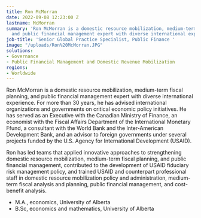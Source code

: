 ```yaml
---
title: Ron McMorran
date: 2022-09-08 12:23:00 Z
lastname: McMorran
summary: 'Ron McMorran is a domestic resource mobilization, medium-term fiscal planning,
  and public financial management expert with diverse international experience. '
job-title: 'Senior Global Practice Specialist, Public Finance '
image: "/uploads/Ron%20McMorran.JPG"
solutions:
- Governance
- Public Financial Management and Domestic Revenue Mobilization
regions:
- Worldwide
---
```


Ron McMorran is a domestic resource mobilization, medium-term fiscal planning, and public financial management expert with diverse international experience. For more than 30 years, he has advised international organizations and governments on critical economic policy initiatives. He has served as an Executive with the Canadian Ministry of Finance, an economist with the Fiscal Affairs Department of the International Monetary Ffund, a consultant with the World Bank and the Inter-American Development Bank, and an advisor to foreign governments under several projects funded by the U.S. Agency for International Development (USAID).
 
Ron has led teams that applied innovative approaches to strengthening domestic resource mobilization, medium-term fiscal planning, and public financial management, contributed to the development of USAID fiduciary risk management policy, and trained USAID and counterpart professional staff in domestic resource mobilization policy and administration, medium-term fiscal analysis and planning, public financial management, and cost-benefit analysis.
 
* M.A., economics, University of Alberta
* B.Sc, economics and mathematics, University of Alberta